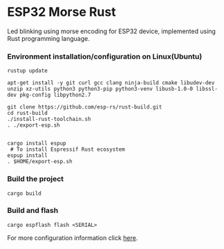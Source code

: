 # ESP32 Morse Rust

Led blinking using morse encoding for ESP32 device, implemented using Rust programming language.

### Environment installation/configuration on Linux(Ubuntu)

```
rustup update

apt-get install -y git curl gcc clang ninja-build cmake libudev-dev unzip xz-utils python3 python3-pip python3-venv libusb-1.0-0 libssl-dev pkg-config libpython2.7

git clone https://github.com/esp-rs/rust-build.git
cd rust-build
./install-rust-toolchain.sh
. ./export-esp.sh


cargo install espup
 # To install Espressif Rust ecosystem
espup install
. $HOME/export-esp.sh

```

### Build the project

```
cargo build
```

### Build and flash

```
cargo espflash flash <SERIAL>
```

For more configuration information click [here](https://github.com/esp-rs/rust-build).
